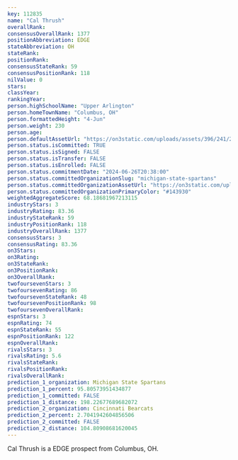 ```yaml
---
key: 112835
name: "Cal Thrush"
overallRank: 
consensusOverallRank: 1377
positionAbbreviation: EDGE
stateAbbreviation: OH
stateRank: 
positionRank: 
consensusStateRank: 59
consensusPositionRank: 118
nilValue: 0
stars: 
classYear: 
rankingYear: 
person.highSchoolName: "Upper Arlington"
person.homeTownName: "Columbus, OH"
person.formattedHeight: "4-Jun"
person.weight: 230
person.age: 
person.defaultAssetUrl: "https://on3static.com/uploads/assets/396/241/241396.png"
person.status.isCommitted: TRUE
person.status.isSigned: FALSE
person.status.isTransfer: FALSE
person.status.isEnrolled: FALSE
person.status.commitmentDate: "2024-06-26T20:38:00"
person.status.committedOrganizationSlug: "michigan-state-spartans"
person.status.committedOrganizationAssetUrl: "https://on3static.com/uploads/assets/37/150/150037.svg"
person.status.committedOrganizationPrimaryColor: "#143930"
weightedAggregateScore: 68.18681967213115
industryStars: 3
industryRating: 83.36
industryStateRank: 59
industryPositionRank: 118
industryOverallRank: 1377
consensusStars: 3
consensusRating: 83.36
on3Stars: 
on3Rating: 
on3StateRank: 
on3PositionRank: 
on3OverallRank: 
twofoursevenStars: 3
twofoursevenRating: 86
twofoursevenStateRank: 48
twofoursevenPositionRank: 98
twofoursevenOverallRank: 
espnStars: 3
espnRating: 74
espnStateRank: 55
espnPositionRank: 122
espnOverallRank: 
rivalsStars: 3
rivalsRating: 5.6
rivalsStateRank: 
rivalsPositionRank: 
rivalsOverallRank: 
prediction_1_organization: Michigan State Spartans
prediction_1_percent: 95.80573951434877
prediction_1_committed: FALSE
prediction_1_distance: 198.22677689682072
prediction_2_organization: Cincinnati Bearcats
prediction_2_percent: 2.7041942604856506
prediction_2_committed: FALSE
prediction_2_distance: 104.80908681620045
---
```

Cal Thrush is a EDGE prospect from Columbus, OH.